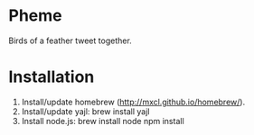 Pheme
=====

Birds of a feather tweet together.

Installation
=====
1. Install/update homebrew (http://mxcl.github.io/homebrew/).
2. Install/update yajl:
    brew install yajl
3. Install node.js:
    brew install node
    npm install

